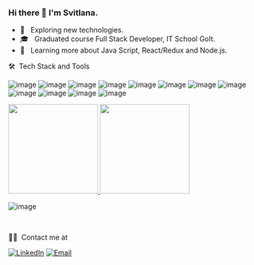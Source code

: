### Hi there 👋 I'm Svitlana.

- 🤔 &nbsp; Exploring new technologies.
- 🎓 &nbsp; Graduated course Full Stack Developer, IT School GoIt.
- 🌱 &nbsp; Learning more about Java Script, React/Redux and Node.js.

🛠 &nbsp;Tech Stack and Tools

![image](https://img.shields.io/badge/HTML5-E34F26?style=for-the-badge&logo=html5&logoColor=white) ![image](https://img.shields.io/badge/CSS3-1572B6?style=for-the-badge&logo=css3&logoColor=white) ![image](https://img.shields.io/badge/Sass-CC6699?style=for-the-badge&logo=sass&logoColor=white) ![image](https://img.shields.io/badge/JavaScript-323330?style=for-the-badge&logo=javascript&logoColor=F7DF1E) ![image](https://img.shields.io/badge/Webpack-8DD6F9?style=for-the-badge&logo=Webpack&logoColor=white) ![image](https://img.shields.io/badge/Handlebars.js-f0772b?style=for-the-badge&logo=handlebarsdotjs&logoColor=black) ![image](https://img.shields.io/badge/React-20232A?style=for-the-badge&logo=react&logoColor=61DAFB) ![image](https://img.shields.io/badge/Redux-593D88?style=for-the-badge&logo=redux&logoColor=white) ![image](https://img.shields.io/badge/Node.js-339933?style=for-the-badge&logo=nodedotjs&logoColor=white) ![image](https://img.shields.io/badge/MongoDB-white?style=for-the-badge&logo=mongodb&logoColor=4EA94B) ![image](https://img.shields.io/badge/Visual_Studio_Code-0078D4?style=for-the-badge&logo=visual%20studio%20code&logoColor=white) ![image](https://img.shields.io/badge/Git-F05032?style=for-the-badge&logo=git&logoColor=white)

<a href="https://github.com/Svi-Kos">
  <img height="180em" src="https://github-readme-stats.vercel.app/api?username=Svi-Kos&theme=buefy&show_icons=true" />
  <img height="180em" src="https://github-readme-stats.vercel.app/api/top-langs/?username=Svi-Kos&theme=buefy&layout=compact" />
</a>

![image](https://github-readme-codewars-stats.herokuapp.com/api/?username=Svi-Kos&badge&colormode=dark_mode)

<br/>

🤝🏻 &nbsp;Contact me at

<p align="left">
<a href="https://www.linkedin.com/in/svitlana-kostenko-0860a0224/"><img alt="LinkedIn" src="https://img.shields.io/badge/LinkedIn-Svi%20Kos-blue?style=flat-square&logo=linkedin"></a>
<a href="mailto:svitlanakos@gmail.com"><img alt="Email" src="https://img.shields.io/badge/Email-svitlanakos@gmail.com-blue?style=flat-square&logo=gmail"></a>
</p>


<!--
**Svi-Kos/Svi-Kos** is a ✨ _special_ ✨ repository because its `README.md` (this file) appears on your GitHub profile.

Here are some ideas to get you started:

- 🔭 I’m currently working on ...
- 🌱 I’m currently learning ...
- 👯 I’m looking to collaborate on ...
- 🤔 I’m looking for help with ...
- 💬 Ask me about ...
- 📫 How to reach me: ...
- 😄 Pronouns: ...
- ⚡ Fun fact: ...
-->
